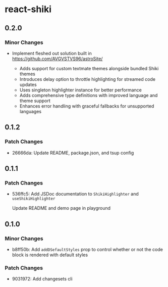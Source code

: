 # react-shiki

## 0.2.0

### Minor Changes

- Implement fleshed out solution built in <https://github.com/AVGVSTVS96/astroSite/>

  - Adds support for custom textmate themes alongside bundled Shiki themes
  - Introduces delay option to throttle highlighting for streamed code updates
  - Uses singleton highlighter instance for better performance
  - Adds comprehensive type definitions with improved language and theme support
  - Enhances error handling with graceful fallbacks for unsupported languages

## 0.1.2

### Patch Changes

- 26666da: Update README, package.json, and tsup config

## 0.1.1

### Patch Changes

- 536ffc5: Add JSDoc documentation to `ShikiHighlighter` and `useShikiHighlighter`

  Update README and demo page in playground

## 0.1.0

### Minor Changes

- b8ff50b: Add `addDSefaultStyles` prop to control whether or not the code block is rendered with default styles

### Patch Changes

- 9031972: Add changesets cli
